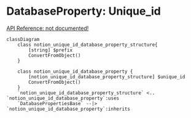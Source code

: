 # DatabaseProperty: Unique_id

[API Reference: not documented!]()

```mermaid
classDiagram
    class notion_unique_id_database_property_structure{
        [string] $prefix
        ConvertFromObject()
    }

    class notion_unique_id_database_property {
        [notion_unique_id_database_property_structure] $unique_id
        ConvertFromObject()
    }
    `notion_unique_id_database_property_structure` <.. `notion_unique_id_database_property`:uses
    `DatabasePropertiesBase` --|> `notion_unique_id_database_property`:inherits
```
